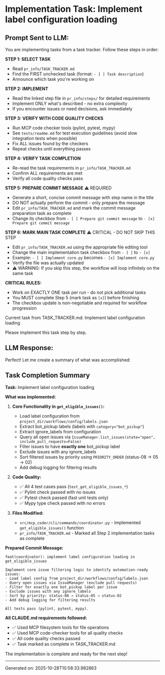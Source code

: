 # Implementation Task: Implement label configuration loading

## Prompt Sent to LLM:
You are implementing tasks from a task tracker. Follow these steps in order:

**STEP 1: SELECT TASK**
- Read `pr_info/TASK_TRACKER.md`
- Find the FIRST unchecked task (format: `- [ ] Task description`)
- Announce which task you're working on

**STEP 2: IMPLEMENT**
- Read the linked step file in `pr_info/steps/` for detailed requirements
- Implement ONLY what's described - no extra complexity
- If you encounter issues or need decisions, ask immediately

**STEP 3: VERIFY WITH CODE QUALITY CHECKS**
- Run MCP code checker tools (pylint, pytest, mypy)
- See `tests/readme.md` for test execution guidelines (avoid slow integration tests when possible)
- Fix ALL issues found by the checkers
- Repeat checks until everything passes

**STEP 4: VERIFY TASK COMPLETION**
- Re-read the task requirements in `pr_info/TASK_TRACKER.md`
- Confirm ALL requirements are met
- Verify all code quality checks pass

**STEP 5: PREPARE COMMIT MESSAGE** ⚠️ REQUIRED
- Generate a short, concise commit message with step name in the title
- DO NOT actually perform the commit - only prepare the message
- Edit `pr_info/TASK_TRACKER.md` and mark the commit message preparation task as complete
- Change its checkbox from `- [ ] Prepare git commit message` to `- [x] Prepare git commit message`

**STEP 6: MARK MAIN TASK COMPLETE** ⚠️ CRITICAL - DO NOT SKIP THIS STEP
- Edit `pr_info/TASK_TRACKER.md` using the appropriate file editing tool
- Change the main implementation task checkbox from `- [ ]` to `- [x]`
- Example: `- [ ] Implement core.py` becomes `- [x] Implement core.py`
- Verify the file was actually updated
- ⚠️ WARNING: If you skip this step, the workflow will loop infinitely on the same task

**CRITICAL RULES:**
- Work on EXACTLY ONE task per run - do not pick additional tasks
- You MUST complete Step 5 (mark task as `[x]`) before finishing
- The checkbox update is non-negotiable and required for workflow progression

Current task from TASK_TRACKER.md: Implement label configuration loading

Please implement this task step by step.

## LLM Response:
Perfect! Let me create a summary of what was accomplished:

## Task Completion Summary

**Task:** Implement label configuration loading

**What was implemented:**

1. **Core Functionality in `get_eligible_issues()`:**
   - Load label configuration from `project_dir/workflows/config/labels.json`
   - Extract bot_pickup labels (labels with `category="bot_pickup"`)
   - Extract ignore_labels from configuration
   - Query all open issues via `IssueManager.list_issues(state="open", include_pull_requests=False)`
   - Filter issues to have **exactly one** bot_pickup label
   - Exclude issues with any ignore_labels
   - Sort filtered issues by priority using `PRIORITY_ORDER` (status-08 → 05 → 02)
   - Add debug logging for filtering results

2. **Code Quality:**
   - ✅ All 4 test cases pass (`test_get_eligible_issues_*`)
   - ✅ Pylint check passed with no issues
   - ✅ Pytest check passed (fast unit tests only)
   - ✅ Mypy type check passed with no errors

3. **Files Modified:**
   - `src/mcp_coder/cli/commands/coordinator.py` - Implemented `get_eligible_issues()` function
   - `pr_info/TASK_TRACKER.md` - Marked all Step 2 implementation tasks as complete

**Prepared Commit Message:**
```
feat(coordinator): implement label configuration loading in get_eligible_issues

Implement core issue filtering logic to identify automation-ready issues:
- Load label config from project_dir/workflows/config/labels.json
- Query open issues via IssueManager (exclude pull requests)
- Filter for exactly one bot_pickup label per issue
- Exclude issues with any ignore_labels
- Sort by priority: status-08 → status-05 → status-02
- Add debug logging for filtering results

All tests pass (pylint, pytest, mypy).
```

**All CLAUDE.md requirements followed:**
- ✅ Used MCP filesystem tools for file operations
- ✅ Used MCP code-checker tools for all quality checks
- ✅ All code quality checks passed
- ✅ Task marked as complete in TASK_TRACKER.md

The implementation is complete and ready for the next step!

---
Generated on: 2025-10-28T10:58:33.982863